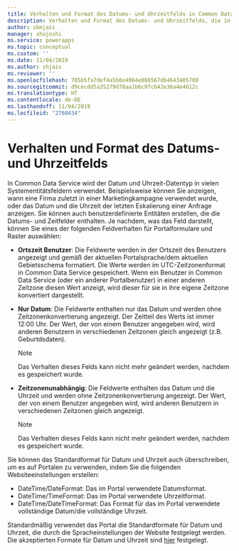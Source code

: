 ```yaml
---
title: Verhalten und Format des Datums- und Uhrzeitfelds in Common Data Service | MicrosoftDocs
description: Verhalten und Format des Datums- und Uhrzeitfelds, die in einem Portal verwendet werden.
author: sbmjais
manager: shujoshi
ms.service: powerapps
ms.topic: conceptual
ms.custom: ''
ms.date: 11/04/2019
ms.author: shjais
ms.reviewer: ''
ms.openlocfilehash: 785b5fa7def4a5b8e4964e888567d64643405708
ms.sourcegitcommit: d9cecdd5a35279d78aa1b6c9fc642e36a4e4612c
ms.translationtype: HT
ms.contentlocale: de-DE
ms.lasthandoff: 11/04/2019
ms.locfileid: "2760434"
---
```

# <a name="behavior-and-format-of-the-date-and-time-field"></a>Verhalten und Format des Datums- und Uhrzeitfelds

In Common Data Service wird der Datum und Uhrzeit-Datentyp in vielen Systementitätsfeldern verwendet. Beispielsweise können Sie anzeigen, wann eine Firma zuletzt in einer Marketingkampagne verwendet wurde, oder das Datum und die Uhrzeit der letzten Eskalierung einer Anfrage anzeigen. Sie können auch benutzerdefinierte Entitäten erstellen, die die Datums- und Zeitfelder enthalten. Je nachdem, was das Feld darstellt, können Sie eines der folgenden Feldverhalten für Portalformulare und Raster auswählen: 
- **Ortszeit Benutzer**: Die Feldwerte werden in der Ortszeit des Benutzers angezeigt und gemäß der aktuellen Portalsprache/dem aktuellen Gebietsschema formatiert. Die Werte werden im UTC-Zeitzonenformat in Common Data Service gespeichert. Wenn ein Benutzer in Common Data Service (oder ein anderer Portalbenutzer) in einer anderen Zeitzone diesen Wert anzeigt, wird dieser für sie in ihre eigene Zeitzone konvertiert dargestellt.
- **Nur Datum**: Die Feldwerte enthalten nur das Datum und werden ohne Zeitzonenkonvertierung angezeigt. Der Zeitteil des Werts ist immer 12:00 Uhr. Der Wert, der von einem Benutzer angegeben wird, wird anderen Benutzern in verschiedenen Zeitzonen gleich angezeigt (z.B. Geburtdsdaten).
  
  > [!Note]
  > Das Verhalten dieses Felds kann nicht mehr geändert werden, nachdem es gespeichert wurde.
  
- **Zeitzonenunabhängig**: Die Feldwerte enthalten das Datum und die Uhrzeit und werden ohne Zeitzonenkonvertierung angezeigt. Der Wert, der von einem Benutzer angegeben wird, wird anderen Benutzern in verschiedenen Zeitzonen gleich angezeigt.
  
  > [!Note]
  > Das Verhalten dieses Felds kann nicht mehr geändert werden, nachdem es gespeichert wurde.

Sie können das Standardformat für Datum und Uhrzeit auch überschreiben, um es auf Portalen zu verwenden, indem Sie die folgenden Websiteeinstellungen erstellen:
- DateTime/DateFormat: Das im Portal verwendete Datumsformat. 
- DateTime/TimeFormat: Das im Portal verwendete Uhrzeitformat. 
- DateTime/DateTimeFormat: Das Format für das im Portal verwendete vollständige Datum/die vollständige Uhrzeit.

Standardmäßig verwendet das Portal die Standardformate für Datum und Uhrzeit, die durch die Spracheinstellungen der Website festgelegt werden.
Die akzeptierten Formate für Datum und Uhrzeit sind [hier](https://docs.microsoft.com/dotnet/standard/base-types/custom-date-and-time-format-strings) festgelegt.
